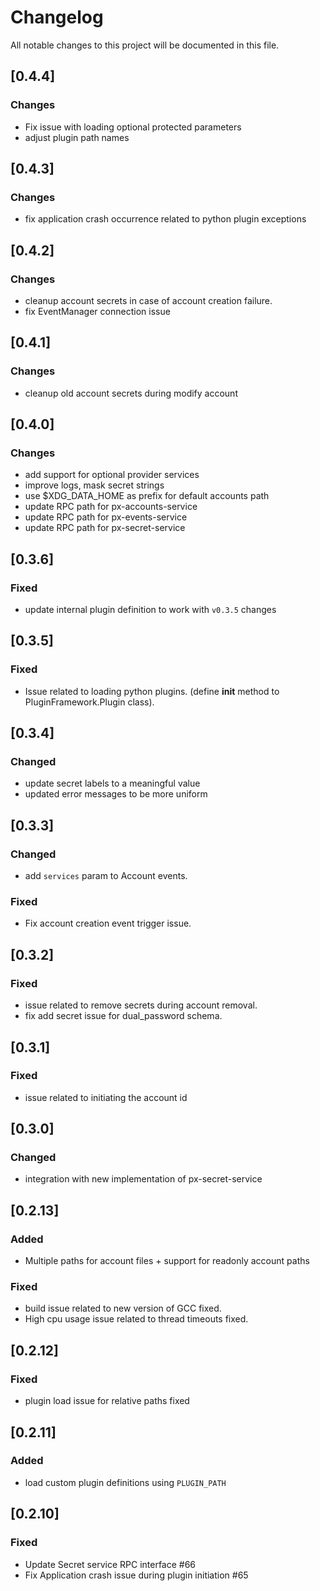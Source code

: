 # Changelog

All notable changes to this project will be documented in this file.

## [0.4.4]
### Changes
- Fix issue with loading optional protected parameters
- adjust plugin path names

## [0.4.3]
### Changes
- fix application crash occurrence related to python plugin exceptions

## [0.4.2]
### Changes
- cleanup account secrets in case of account creation failure.
- fix EventManager connection issue

## [0.4.1]
### Changes
- cleanup old account secrets during modify account

## [0.4.0]
### Changes
- add support for optional provider services
- improve logs, mask secret strings
- use $XDG_DATA_HOME as prefix for default accounts path
- update RPC path for px-accounts-service
- update RPC path for px-events-service
- update RPC path for px-secret-service
 
## [0.3.6]
### Fixed
- update internal plugin definition to work with `v0.3.5` changes

## [0.3.5]
### Fixed
- Issue related to loading python plugins. (define __init__ method to PluginFramework.Plugin class).

## [0.3.4]
### Changed
- update secret labels to a meaningful value
- updated error messages to be more uniform

## [0.3.3]
### Changed
- add `services` param to Account events.

### Fixed
- Fix account creation event trigger issue.

## [0.3.2]
### Fixed
- issue related to remove secrets during account removal.
- fix add secret issue for dual_password schema.

## [0.3.1]
### Fixed
- issue related to initiating the account id

## [0.3.0]
### Changed
- integration with new implementation of px-secret-service

## [0.2.13]

### Added
- Multiple paths for account files + support for readonly account paths

### Fixed
- build issue related to new version of GCC fixed.
- High cpu usage issue related to thread timeouts fixed.

## [0.2.12]

### Fixed
- plugin load issue for relative paths fixed

## [0.2.11]

### Added
- load custom plugin definitions using `PLUGIN_PATH`

## [0.2.10]

### Fixed
- Update Secret service RPC interface #66
- Fix Application crash issue during plugin initiation #65
